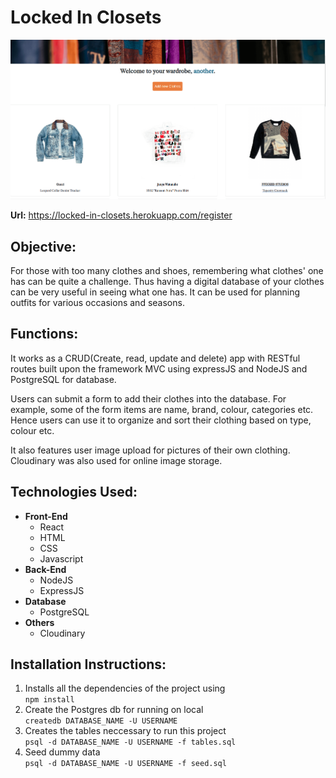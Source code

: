 # Locked In Closets

<img src="public/screenshot.png">

<b>Url:</b> https://locked-in-closets.herokuapp.com/register

## Objective:
For those with too many clothes and shoes, remembering what clothes' one has can be quite a challenge. Thus having a digital database of your clothes can be very useful in seeing what one has. It can be used for planning outfits for various occasions and seasons.

## Functions:
It works as a CRUD(Create, read, update and delete) app with RESTful routes built upon the framework MVC using expressJS and NodeJS and PostgreSQL for database.

Users can submit a form to add their clothes into the database. For example, some of the form items are name, brand, colour, categories etc. Hence users can use it to organize and sort their clothing based on type, colour etc.

It also features user image upload for pictures of their own clothing. Cloudinary was also used for online image storage.

## Technologies Used:

* **Front-End**
  * React
  * HTML
  * CSS
  * Javascript
* **Back-End**
  * NodeJS
  * ExpressJS
* **Database**
  * PostgreSQL
* **Others**
  * Cloudinary
  
## Installation Instructions:
1. Installs all the dependencies of the project using </br>
`npm install`
2. Create the Postgres db for running on local </br>
`createdb DATABASE_NAME -U USERNAME`
3. Creates the tables neccessary to run this project </br>
`psql -d DATABASE_NAME -U USERNAME -f tables.sql`
4. Seed dummy data </br>
`psql -d DATABASE_NAME -U USERNAME -f seed.sql`
